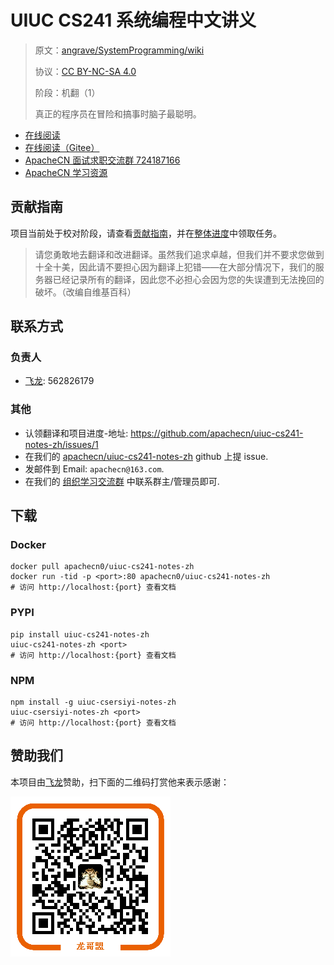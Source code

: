# UIUC CS241 系统编程中文讲义

> 原文：[angrave/SystemProgramming/wiki](https://github.com/angrave/SystemProgramming/wiki)
> 
> 协议：[CC BY-NC-SA 4.0](http://creativecommons.org/licenses/by-nc-sa/4.0/)
> 
> 阶段：机翻（1）
> 
> 真正的程序员在冒险和搞事时脑子最聪明。

* [在线阅读](https://cs241.apachecn.org)
* [在线阅读（Gitee）](https://apachecn.gitee.io/uiuc-cs241-notes-zh/)
* [ApacheCN 面试求职交流群 724187166](https://jq.qq.com/?_wv=1027&k=54ujcL3)
* [ApacheCN 学习资源](http://www.apachecn.org/)

## 贡献指南

项目当前处于校对阶段，请查看[贡献指南](CONTRIBUTING.md)，并在[整体进度](https://github.com/apachecn/uiuc-cs241-notes-zh/issues/1)中领取任务。

> 请您勇敢地去翻译和改进翻译。虽然我们追求卓越，但我们并不要求您做到十全十美，因此请不要担心因为翻译上犯错——在大部分情况下，我们的服务器已经记录所有的翻译，因此您不必担心会因为您的失误遭到无法挽回的破坏。（改编自维基百科）

## 联系方式

### 负责人

* [飞龙](https://github.com/wizardforcel): 562826179

### 其他

*   认领翻译和项目进度-地址: <https://github.com/apachecn/uiuc-cs241-notes-zh/issues/1>
*   在我们的 [apachecn/uiuc-cs241-notes-zh](https://github.com/apachecn/uiuc-cs241-notes-zh) github 上提 issue.
*   发邮件到 Email: `apachecn@163.com`.
*   在我们的 [组织学习交流群](http://www.apachecn.org/organization/348.html) 中联系群主/管理员即可.

## 下载

### Docker

```
docker pull apachecn0/uiuc-cs241-notes-zh
docker run -tid -p <port>:80 apachecn0/uiuc-cs241-notes-zh
# 访问 http://localhost:{port} 查看文档
```

### PYPI

```
pip install uiuc-cs241-notes-zh
uiuc-cs241-notes-zh <port>
# 访问 http://localhost:{port} 查看文档
```

### NPM

```
npm install -g uiuc-csersiyi-notes-zh
uiuc-csersiyi-notes-zh <port>
# 访问 http://localhost:{port} 查看文档
```

## 赞助我们

本项目由[飞龙](https://github.com/wizardforcel)赞助，扫下面的二维码打赏他来表示感谢：

![](asset/flygon_qr_alipay.png)

